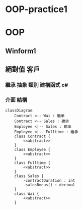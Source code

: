 # OOP-practice1
# OOP
## Winform1
## 絕對值 客戶 
###  繼承 抽象 類別  建構函式 c#
### 介面  結構
```mermaid
classDiagram
    Contract <-- Wai : 繼承
    Contract <-- Sales : 繼承
    Employee <|-- Sales : 繼承
    Employee <|-- Fulltime : 繼承
    class Contract {
        <<abstract>>
    }
    class Employee {
        <<abstract>>
    }
    class Fulltime {
        <<abstract>>
    }
    class Sales {
        -contractDuration : int
        -salesBonus() : decimal
    }
    class Wai {
        <<abstract>>
    }